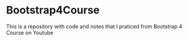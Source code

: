 # Bootstrap4Course
This is a repository with code and notes that I praticed from Bootstrap 4 Course on Youtube
